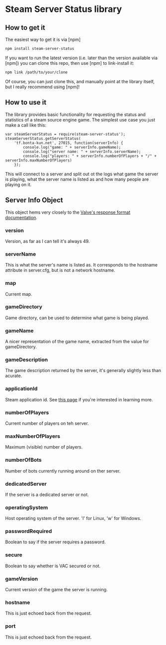 Steam Server Status library
=========================

How to get it
-------------

The easiest way to get it is via [npm]

    npm install steam-server-status

If you want to run the latest version (i.e. later than the version available
via [npm]) you can clone this repo, then use [npm] to link-install it:

    npm link /path/to/your/clone

Of course, you can just clone this, and manually point at the library itself,
but I really recommend using [npm]!

How to use it
-------------

The library provides basic functionality for requesting the status and statistics of a steam source engine game. The simplest use case you just make a call like this:

    var steamServerStatus = require(steam-server-status');
	steamServerStatus.getServerStatus(
		'tf.bonta-kun.net', 27015, function(serverInfo) {
			console.log("game: " + serverInfo.gameName);
			console.log("server name: " + serverInfo.serverName);
			console.log("players: " + serverInfo.numberOfPlayers + "/" + serverInfo.maxNumberOfPlayers)
		});

This will connect to a server and split out ot the logs what game the server is playing, what the server name is listed as and how many people are playing on it.

Server Info Object
------------------

This object hems very closely to the [Valve's response format documentation](https://developer.valvesoftware.com/wiki/Source_Server_Queries#Reply_format_3).

### version

Version, as far as I can tell it's always 49.

### serverName

This is what the server's name is listed as. It corresponds to the hostname attribute in server.cfg, but is not a network hostname.

### map

Current map.

### gameDirectory

Game directory, can be used to determine what game is being played.

### gameName

A nicer representation of the game name, extracted from the value for gameDirectory.

### gameDescription

The game description returned by the server, it's generally slightly less than acurate.

### applicationId

Steam application id. See [this page](https://developer.valvesoftware.com/wiki/Steam_Application_IDs) if you're interested in learning more.

### numberOfPlayers

Current number of players on teh server.

### maxNumberOfPlayers

Maximum (visible) number of players.

### numberOfBots

Number of bots currently running around on ther server.

### dedicatedServer

If the server is a dedicated server or not.

### operatingSystem

Host operating system of the server. 'l' for Linux, 'w' for Windows.

### passwordRequired

Boolean to say if the server requires a password.

### secure

Boolean to say whether is VAC secured or not.

### gameVersion

Current version of the game the server is running.

### hostname

This is just echoed back from the request.

### port

This is just echoed back from the request.
